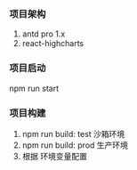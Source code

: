 
### 项目架构
1. antd pro 1.x
2. react-highcharts


### 项目启动
npm run start

### 项目构建
1. npm run build: test 沙箱环境
2. npm run build: prod 生产环境
3. 根据 环境变量配置